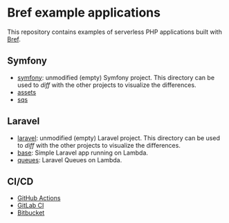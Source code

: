 # Bref example applications

This repository contains examples of serverless PHP applications built with [Bref](https://bref.sh).

## Symfony

- [symfony](Symfony/symfony): unmodified (empty) Symfony project.
  This directory can be used to _diff_ with the other projects to visualize the differences.
- [assets](Symfony/assets)
- [sqs](Symfony/sqs)

## Laravel

- [laravel](Laravel/laravel): unmodified (empty) Laravel project.
  This directory can be used to _diff_ with the other projects to visualize the differences.
- [base](Laravel/base): Simple Laravel app running on Lambda.
- [queues](Laravel/queues): Laravel Queues on Lambda.

## CI/CD

- [GitHub Actions](CI/GitHubAction)
- [GitLab CI](CI/GitLab)
- [Bitbucket](CI/Bitbucket)
